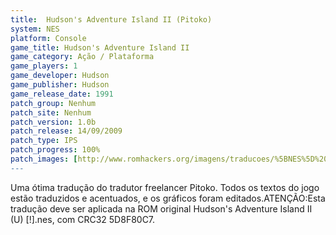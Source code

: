 ```yaml
---
title:  Hudson's Adventure Island II (Pitoko)
system: NES
platform: Console
game_title: Hudson's Adventure Island II
game_category: Ação / Plataforma
game_players: 1
game_developer: Hudson
game_publisher: Hudson
game_release_date: 1991
patch_group: Nenhum
patch_site: Nenhum
patch_version: 1.0b
patch_release: 14/09/2009
patch_type: IPS
patch_progress: 100%
patch_images: [http://www.romhackers.org/imagens/traducoes/%5BNES%5D%20Hudson's%20Adventure%20Island%20II%20-%20Pitoko%20-%201.png,http://www.romhackers.org/imagens/traducoes/%5BNES%5D%20Hudson's%20Adventure%20Island%20II%20-%20Pitoko%20-%202.png,http://www.romhackers.org/imagens/traducoes/%5BNES%5D%20Hudson's%20Adventure%20Island%20II%20-%20Pitoko%20-%203.png]
---
```

Uma ótima tradução do tradutor freelancer Pitoko. Todos os textos do jogo estão traduzidos e acentuados, e os gráficos foram editados.ATENÇÃO:Esta tradução deve ser aplicada na ROM original Hudson's Adventure Island II (U) [!].nes, com CRC32 5D8F80C7.